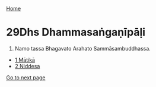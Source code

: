 
[Home](/)

# 29Dhs Dhammasaṅgaṇīpāḷi

1. Namo tassa Bhagavato Arahato Sammāsambuddhassa.

* [1 Mātikā](/tipitaka/29Dhs/1.md)
* [2 Niddesa](/tipitaka/29Dhs/2.md)

[Go to next page](/tipitaka/29Dhs/1.md)


